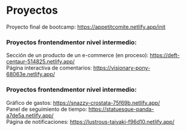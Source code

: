 # Proyectos
Proyecto final de bootcamp: https://appetitcomite.netlify.app/init
### Proyectos frontendmentor nivel intermedio:
Sección de un producto de un e-commerce (en proceso): https://deft-centaur-514825.netlify.app/ <br>
Página interactiva de comentarios: https://visionary-pony-68063e.netlify.app/<br>
### Proyectos frontendmentor nivel intermedio:
Gráfico de gastos: https://snazzy-crostata-75f69b.netlify.app/<br>
Panel de seguimiento de tiempo: https://statuesque-panda-a7de5a.netlify.app/<br>
Página de notificaciones: https://lustrous-taiyaki-f96d10.netlify.app/
